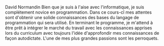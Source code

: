 David Normandin 
Bien que je suis à l'aise avec l'informatique, je suis complétement novice en programmation.
Dans ce cours-cî mes attentes sont d'obtenir une solide connaissances des bases du langage de programmation qui sera utilisé. 
En terminant le programme, je m'attend à être prêt à intégrer le marché du travail avec les connaissances apprises lors du curriculum avec toujours l'idée d'approfondir mes connaissances de façon autodictate. 
L'une de mes plus grandes passions sont les perroquets. 